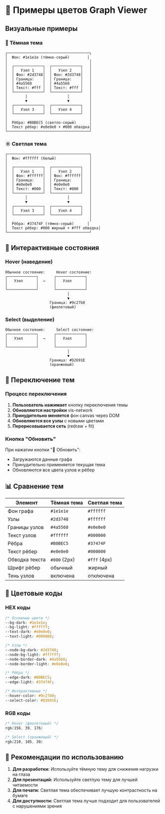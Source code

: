 # 🎨 Примеры цветов Graph Viewer

## Визуальные примеры

### 🌙 Тёмная тема

```
┌─────────────────────────────────────┐
│  Фон: #1e1e1e (тёмно-серый)        │
│                                     │
│  ┌─────────────┐  ┌─────────────┐   │
│  │   Узел 1    │  │   Узел 2    │   │
│  │ Фон: #2d3748│  │ Фон: #2d3748│   │
│  │ Граница:    │  │ Граница:    │   │
│  │ #4a5568     │  │ #4a5568     │   │
│  │ Текст: #fff │  │ Текст: #fff │   │
│  └─────────────┘  └─────────────┘   │
│        │                  │         │
│        ▼                  ▼         │
│  ┌─────────────┐  ┌─────────────┐   │
│  │   Узел 3    │  │   Узел 4    │   │
│  └─────────────┘  └─────────────┘   │
│                                     │
│  Рёбра: #B0BEC5 (светло-серый)      │
│  Текст рёбер: #e0e0e0 + #000 обводка│
└─────────────────────────────────────┘
```

### ☀️ Светлая тема

```
┌─────────────────────────────────────┐
│  Фон: #ffffff (белый)               │
│                                     │
│  ┌─────────────┐  ┌─────────────┐   │
│  │   Узел 1    │  │   Узел 2    │   │
│  │ Фон: #ffffff│  │ Фон: #ffffff│   │
│  │ Граница:    │  │ Граница:    │   │
│  │ #e0e0e0     │  │ #e0e0e0     │   │
│  │ Текст: #000 │  │ Текст: #000 │   │
│  └─────────────┘  └─────────────┘   │
│        │                  │         │
│        ▼                  ▼         │
│  ┌─────────────┐  ┌─────────────┐   │
│  │   Узел 3    │  │   Узел 4    │   │
│  └─────────────┘  └─────────────┘   │
│                                     │
│  Рёбра: #37474F (тёмно-серый)      │
│  Текст рёбер: #000 жирный + #fff обводка│
└─────────────────────────────────────┘
```

## 🎯 Интерактивные состояния

### Hover (наведение)
```
Обычное состояние:     Hover состояние:
┌─────────────┐       ┌─────────────┐
│   Узел      │  →    │   Узел      │
│             │       │             │
└─────────────┘       └─────────────┘
                            │
                            ▼
                    Граница: #9c27b0
                    (фиолетовый)
```

### Select (выделение)
```
Обычное состояние:     Select состояние:
┌─────────────┐       ┌─────────────┐
│   Узел      │  →    │   Узел      │
│             │       │             │
└─────────────┘       └─────────────┘
                            │
                            ▼
                    Граница: #D2691E
                    (оранжевый)
```

## 🔄 Переключение тем

### Процесс переключения
1. **Пользователь нажимает** кнопку переключения темы
2. **Обновляются настройки** vis-network
3. **Принудительно меняется** фон canvas через DOM
4. **Обновляются все узлы** с новыми цветами
5. **Перерисовывается сеть** (redraw + fit)

### Кнопка "Обновить"
При нажатии кнопки "🔄 Обновить":
- Загружаются данные графа
- Принудительно применяется текущая тема
- Обновляются все цвета узлов и рёбер

## 📊 Сравнение тем

| Элемент | Тёмная тема | Светлая тема |
|---------|-------------|--------------|
| Фон графа | `#1e1e1e` | `#ffffff` |
| Узлы | `#2d3748` | `#ffffff` |
| Границы узлов | `#4a5568` | `#e0e0e0` |
| Текст узлов | `#ffffff` | `#000000` |
| Рёбра | `#B0BEC5` | `#37474F` |
| Текст рёбер | `#e0e0e0` | `#000000` |
| Обводка текста | `#000` (2px) | `#fff` (4px) |
| Шрифт рёбер | обычный | жирный |
| Тень узлов | включена | отключена |

## 🎨 Цветовые коды

### HEX коды
```css
/* Основные цвета */
--bg-dark: #1e1e1e;
--bg-light: #ffffff;
--text-dark: #e0e0e0;
--text-light: #000000;

/* Узлы */
--node-bg-dark: #2d3748;
--node-bg-light: #ffffff;
--node-border-dark: #4a5568;
--node-border-light: #e0e0e0;

/* Рёбра */
--edge-dark: #B0BEC5;
--edge-light: #37474F;

/* Интерактивные */
--hover-color: #9c27b0;
--select-color: #D2691E;
```

### RGB коды
```css
/* Hover (фиолетовый) */
rgb(156, 39, 176)

/* Select (оранжевый) */
rgb(210, 105, 30)
```

## 🚀 Рекомендации по использованию

1. **Для разработки:** Используйте тёмную тему для снижения нагрузки на глаза
2. **Для презентаций:** Используйте светлую тему для лучшей читаемости
3. **Для печати:** Светлая тема обеспечивает лучшую контрастность на бумаге
4. **Для доступности:** Светлая тема лучше подходит для пользователей с нарушениями зрения
